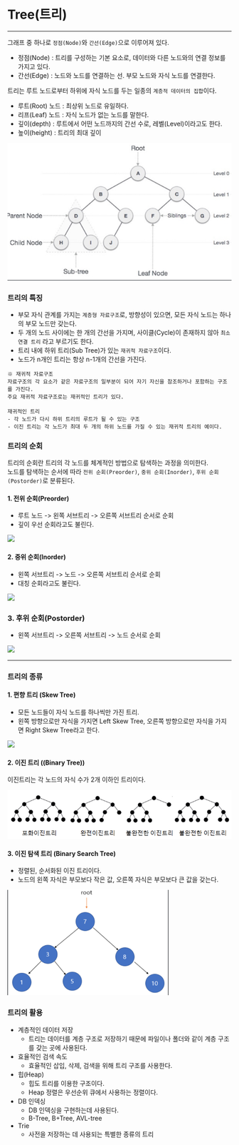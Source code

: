 # Tree(트리)

---

그래프 중 하나로 `정점(Node)`와 `간선(Edge)`으로 이루어져 있다.

- 정점(Node) : 트리를 구성하는 기본 요소로, 데이터와 다른 노드와의 연결 정보를 가지고 있다.
- 간선(Edge) : 노드와 노드를 연결하는 선. 부모 노드와 자식 노드를 연결한다.

트리는 루트 노드로부터 하위에 자식 노드를 두는 일종의 `계층적 데이터의 집합`이다.
- 루트(Root) 노드 : 최상위 노드로 유일하다.
- 리프(Leaf) 노드 : 자식 노드가 없는 노드를 말한다.
- 깊이(depth) : 루트에서 어떤 노드까지의 간선 수로, 레벨(Level)이라고도 한다.
- 높이(height) : 트리의 최대 깊이

![img.png](img/Tree.png)

### 트리의 특징
- 부모 자식 관계를 가지는 `계층형 자료구조`로, 방향성이 있으면, 모든 자식 노드는 하나의 부모 노드만 갖는다.
- 두 개의 노드 사이에는 한 개의 간선을 가지며, 사이클(Cycle)이 존재하지 않아 `최소 연결 트리` 라고 부르기도 한다.
- 트리 내에 하위 트리(Sub Tree)가 있는 `재귀적 자료구조`이다.
- 노드가 n개인 트리는 항상 n-1개의 간선을 가진다.
```
※ 재귀적 자료구조
자료구조의 각 요소가 같은 자료구조의 일부분이 되어 자기 자신을 참조하거나 포함하는 구조를 가진다.
주요 재귀적 자료구조로는 재귀적인 트리가 있다.

재귀적인 트리
- 각 노드가 다시 하위 트리의 루트가 될 수 있는 구조
- 이진 트리는 각 노드가 최대 두 개의 하위 노드를 가질 수 있는 재귀적 트리의 예이다.
```

### 트리의 순회
트리의 순회란 트리의 각 노드를 체계적인 방법으로 탐색하는 과정을 의미한다.<br>
노드를 탐색하는 순서에 따라 `전위 순회(Preorder)`, `중위 순회(Inorder)`, `후위 순회(Postorder)`로 분류된다.

#### 1. 전위 순회(Preorder)
- 루트 노드 -> 왼쪽 서브트리 -> 오른쪽 서브트리 순서로 순회
- 깊이 우선 순회라고도 불린다.

<img src="https://user-images.githubusercontent.com/102718303/209254137-f1ef93ab-63bc-4d36-95a0-93384b30e37b.gif">


#### 2. 중위 순회(Inorder)
- 왼쪽 서브트리 -> 노드 -> 오른쪽 서브트리 순서로 순회
- 대칭 순회라고도 불린다.

<img src="https://upload.wikimedia.org/wikipedia/commons/4/48/Inorder-traversal.gif">


### 3. 후위 순회(Postorder)
- 왼쪽 서브트리 -> 오른쪽 서브트리 -> 노드 순서로 순회

<img src="https://upload.wikimedia.org/wikipedia/commons/2/28/Postorder-traversal.gif">

---

### 트리의 종류

#### 1. 편향 트리 (Skew Tree)
- 모든 노드들이 자식 노드를 하나씩만 가진 트리.
- 왼쪽 방향으로만 자식을 가지면 Left Skew Tree, 오른쪽 방향으로만 자식을 가지면 Right Skew Tree라고 한다.

<img src="https://user-images.githubusercontent.com/102718303/209174882-074b3284-eac8-435d-bcea-2e99740e9cb5.png">

#### 2. 이진 트리 ((Binary Tree))
이진트리는 각 노드의 자식 수가 2개 이하인 트리이다.

![img.png](img/BinaryTree.png)

#### 3. 이진 탐색 트리 (Binary Search Tree)
- 정렬된, 순서화된 이진 트리이다.
- 노드의 왼쪽 자식은 부모보다 작은 값, 오른쪽 자식은 부모보다 큰 값을 갖는다.

![img.png](img/BinarySearchTree.png)

### 트리의 활용
- 계층적인 데이터 저장
  - 트리는 데이터를 계층 구조로 저장하기 때문에 파일이나 폴더와 같이 계층 구조를 갖는 곳에 사용된다.
- 효율적인 검색 속도
  - 효율적인 삽입, 삭제, 검색을 위해 트리 구조를 사용한다.
- 힙(Heap)
  - 힙도 트리를 이용한 구조이다.
  - Heap 정렬은 우선순위 큐에서 사용하는 정렬이다.
- DB 인덱싱
  - DB 인덱싱을 구현하는데 사용된다.
  - B-Tree, B+Tree, AVL-tree
- Trie
  - 사전을 저장하는 데 사용되는 특별한 종류의 트리